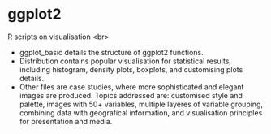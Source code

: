 # ggplot2
R scripts on visualisation <br\>

- ggplot_basic details the structure of ggplot2 functions.
- Distribution contains popular visualisation for statistical results, including histogram, density plots, boxplots, and customising plots details.
- Other files are case studies, where more sophisticated and elegant images are produced. Topics addressed are: customised style and palette, images with 50+ variables, multiple layeres of variable grouping, combining data with geografical information, and visualisation principles for presentation and media.
